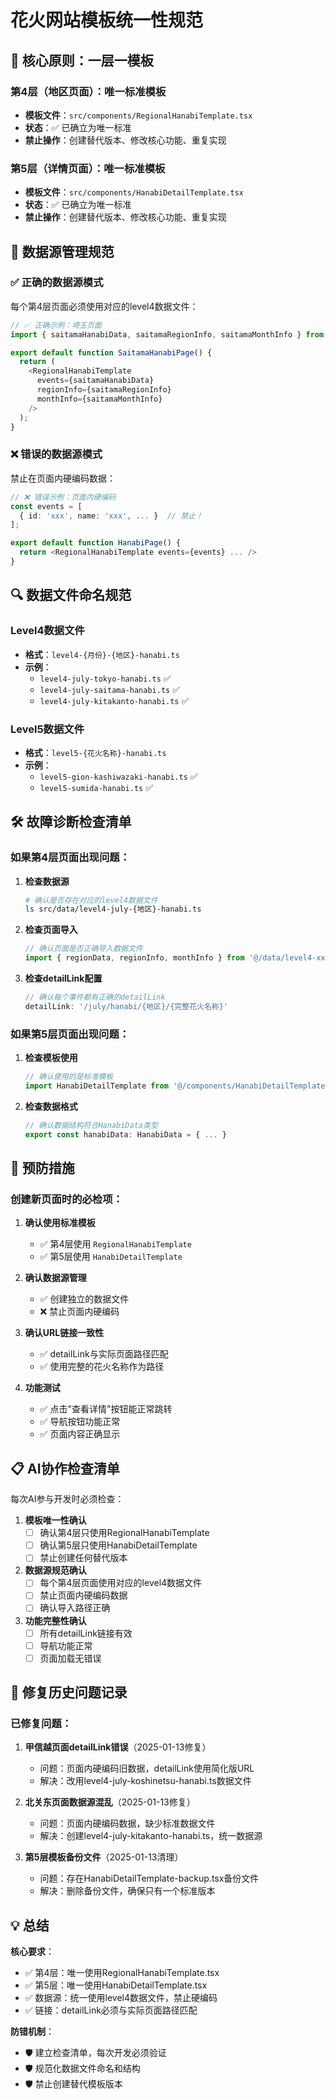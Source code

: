# 花火网站模板统一性规范

## 🎯 核心原则：一层一模板

### 第4层（地区页面）：唯一标准模板
- **模板文件**：`src/components/RegionalHanabiTemplate.tsx`
- **状态**：✅ 已确立为唯一标准
- **禁止操作**：创建替代版本、修改核心功能、重复实现

### 第5层（详情页面）：唯一标准模板  
- **模板文件**：`src/components/HanabiDetailTemplate.tsx`
- **状态**：✅ 已确立为唯一标准
- **禁止操作**：创建替代版本、修改核心功能、重复实现

## 📁 数据源管理规范

### ✅ 正确的数据源模式
每个第4层页面必须使用对应的level4数据文件：

```typescript
// ✅ 正确示例：埼玉页面
import { saitamaHanabiData, saitamaRegionInfo, saitamaMonthInfo } from '@/data/level4-july-hanabi-saitama';

export default function SaitamaHanabiPage() {
  return (
    <RegionalHanabiTemplate 
      events={saitamaHanabiData}
      regionInfo={saitamaRegionInfo}
      monthInfo={saitamaMonthInfo}
    />
  );
}
```

### ❌ 错误的数据源模式
禁止在页面内硬编码数据：

```typescript
// ❌ 错误示例：页面内硬编码
const events = [
  { id: 'xxx', name: 'xxx', ... }  // 禁止！
];

export default function HanabiPage() {
  return <RegionalHanabiTemplate events={events} ... />
}
```

## 🔍 数据文件命名规范

### Level4数据文件
- **格式**：`level4-{月份}-{地区}-hanabi.ts`
- **示例**：
  - `level4-july-tokyo-hanabi.ts` ✅
  - `level4-july-saitama-hanabi.ts` ✅ 
  - `level4-july-kitakanto-hanabi.ts` ✅

### Level5数据文件
- **格式**：`level5-{花火名称}-hanabi.ts`
- **示例**：
  - `level5-gion-kashiwazaki-hanabi.ts` ✅
  - `level5-sumida-hanabi.ts` ✅

## 🛠️ 故障诊断检查清单

### 如果第4层页面出现问题：

1. **检查数据源**
   ```bash
   # 确认是否存在对应的level4数据文件
   ls src/data/level4-july-{地区}-hanabi.ts
   ```

2. **检查页面导入**
   ```typescript
   // 确认页面是否正确导入数据文件
   import { regionData, regionInfo, monthInfo } from '@/data/level4-xxx';
   ```

3. **检查detailLink配置**
   ```typescript
   // 确认每个事件都有正确的detailLink
   detailLink: '/july/hanabi/{地区}/{完整花火名称}'
   ```

### 如果第5层页面出现问题：

1. **检查模板使用**
   ```typescript
   // 确认使用的是标准模板
   import HanabiDetailTemplate from '@/components/HanabiDetailTemplate';
   ```

2. **检查数据格式**
   ```typescript
   // 确认数据结构符合HanabiData类型
   export const hanabiData: HanabiData = { ... }
   ```

## 🚨 预防措施

### 创建新页面时的必检项：

1. **确认使用标准模板**
   - ✅ 第4层使用 `RegionalHanabiTemplate`
   - ✅ 第5层使用 `HanabiDetailTemplate`

2. **确认数据源管理**
   - ✅ 创建独立的数据文件
   - ❌ 禁止页面内硬编码

3. **确认URL链接一致性**
   - ✅ detailLink与实际页面路径匹配
   - ✅ 使用完整的花火名称作为路径

4. **功能测试**
   - ✅ 点击"查看详情"按钮能正常跳转
   - ✅ 导航按钮功能正常
   - ✅ 页面内容正确显示

## 📋 AI协作检查清单

每次AI参与开发时必须检查：

1. **模板唯一性确认**
   - [ ] 确认第4层只使用RegionalHanabiTemplate
   - [ ] 确认第5层只使用HanabiDetailTemplate
   - [ ] 禁止创建任何替代版本

2. **数据源规范确认** 
   - [ ] 每个第4层页面使用对应的level4数据文件
   - [ ] 禁止页面内硬编码数据
   - [ ] 确认导入路径正确

3. **功能完整性确认**
   - [ ] 所有detailLink链接有效
   - [ ] 导航功能正常
   - [ ] 页面加载无错误

## 🔧 修复历史问题记录

### 已修复问题：
1. **甲信越页面detailLink错误**（2025-01-13修复）
   - 问题：页面内硬编码旧数据，detailLink使用简化版URL
   - 解决：改用level4-july-koshinetsu-hanabi.ts数据文件

2. **北关东页面数据源混乱**（2025-01-13修复）
   - 问题：页面内硬编码数据，缺少标准数据文件
   - 解决：创建level4-july-kitakanto-hanabi.ts，统一数据源

3. **第5层模板备份文件**（2025-01-13清理）
   - 问题：存在HanabiDetailTemplate-backup.tsx备份文件
   - 解决：删除备份文件，确保只有一个标准版本

## 💡 总结

**核心要求**：
- ✅ 第4层：唯一使用RegionalHanabiTemplate.tsx
- ✅ 第5层：唯一使用HanabiDetailTemplate.tsx  
- ✅ 数据源：统一使用level4数据文件，禁止硬编码
- ✅ 链接：detailLink必须与实际页面路径匹配

**防错机制**：
- 🛡️ 建立检查清单，每次开发必须验证
- 🛡️ 规范化数据文件命名和结构
- 🛡️ 禁止创建替代模板版本 
